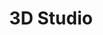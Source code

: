 ---
title: 3D Studio
number: "DART 303 (ART 314)"
credits: 3
academic-home: Arts & Arch
course-type: [Additional]
description: "A digital arts studio course focusing on developing 3D computer generated digital art and design work. This course will build upon previous digital arts studio courses and provide students with an in-depth studio experience to further develop 3D production techniques and strategies; incorporating workflows for modeling, animation, and rendering in support of creative exploration of the medium."
bulletin-link: https://bulletins.psu.edu/search/?scontext=all&search=dart+303
pathway-list: [Digital Design]
prerequisite: [DART 202]
---